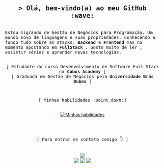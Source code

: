 <h2 align="center">
        <samp>&gt; Olá, bem-vindo(a) ao meu GitHub :wave:</samp>         
 </h2>
 
<br>

<samp>
Estou migrando de Gestão de Negócios para Programação. Um mundo novo de linguagens e suas propriedades. Conhecendo a fundo tudo sobre as stacks: <b> Backend </b> e <b> Frontend </b> mas no momento apostando em <b> FullStack </b>. Gosto muito de ler , assistir séries e aprender novas tecnologias.
</samp>

<br>
<br> 

<p align="center">
        <samp>
          [ Estudante do curso Desenvolvimento de Software Full Stack na <b> Cubos Academy </b> ]
                <br>
          [ Graduada em Gestão de Negócios pela <b> Universidade Brás Bubas</b> ]
                <br>
                <br>
        </samp>
  
  ##
  
<div align="center">
  <samp> [ Minhas habilidades :point_down:] </samp>
   <br>
   <br>
  
[![Minhas habilidades](https://skills.thijs.gg/icons?i=html,css,js,nodejs,react,figma,postgres,git,github) ](https://skills.thijs.gg)

</div>
  
  <br>
  <br>
 
<div align="center"> 
  
  <samp> [ Para entrar em contato comigo :point_down: ] </samp>
   <br>
   <br>
    
  <a href="https://instagram.com/leidejanedarosa" target="_blank"><img src="https://img.shields.io/badge/-Instagram-%23E4405F?style=for-the-badge&logo=instagram&logoColor=white" target="_blank"></a> 	
 <a href="https://discord.gg/leidejane#3704" target="_blank"><img src="https://img.shields.io/badge/Discord-7289DA?style=for-the-badge&logo=discord&logoColor=white" target="_blank"></a> 
  <a href = "mailto:leidejanedarosa.81@gmail.com"><img src="https://img.shields.io/badge/-Gmail-%23333?style=for-the-badge&logo=gmail&logoColor=white" target="_blank"></a>
  <a href="https://www.linkedin.com/in/leidejane-da-rosa-a98544205/" target="_blank"><img src="https://img.shields.io/badge/-LinkedIn-%230077B5?style=for-the-badge&logo=linkedin&logoColor=white" target="_blank"></a>  
 

</div>


